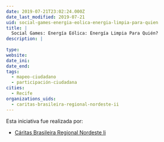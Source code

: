 ```yaml
---
date: 2019-07-21T23:02:24.000Z
date_last_modified: 2019-07-21
uid: social-games-energia-eolica-energia-limpia-para-quien
title: |
  Social Games: Energía Eólica: Energía Limpia Para Quién?
description: |
  
type: 
website: 
date_ini: 
date_end: 
tags:
  - mapeo-ciudadano
  - participación-ciudadana
cities: 
  - Recife
organizations_uids:
  - caritas-brasileira-regional-nordeste-ii
---
```


Esta iniciativa fue realizada por:

- [Cáritas Brasileira Regional Nordeste Ii](/organizaciones/caritas-brasileira-regional-nordeste-ii)
